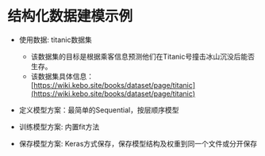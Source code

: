 # 结构化数据建模示例

- 使用数据: titanic数据集  
    - 该数据集的目标是根据乘客信息预测他们在Titanic号撞击冰山沉没后能否生存。  
    - 该数据集具体信息：[https://wiki.kebo.site/books/dataset/page/titanic](https://wiki.kebo.site/books/dataset/page/titanic)


- 定义模型方案：最简单的Sequential，按层顺序模型

- 训练模型方案: 内置fit方法

- 保存模型方案: Keras方式保存，保存模型结构及权重到同一个文件或分开保存